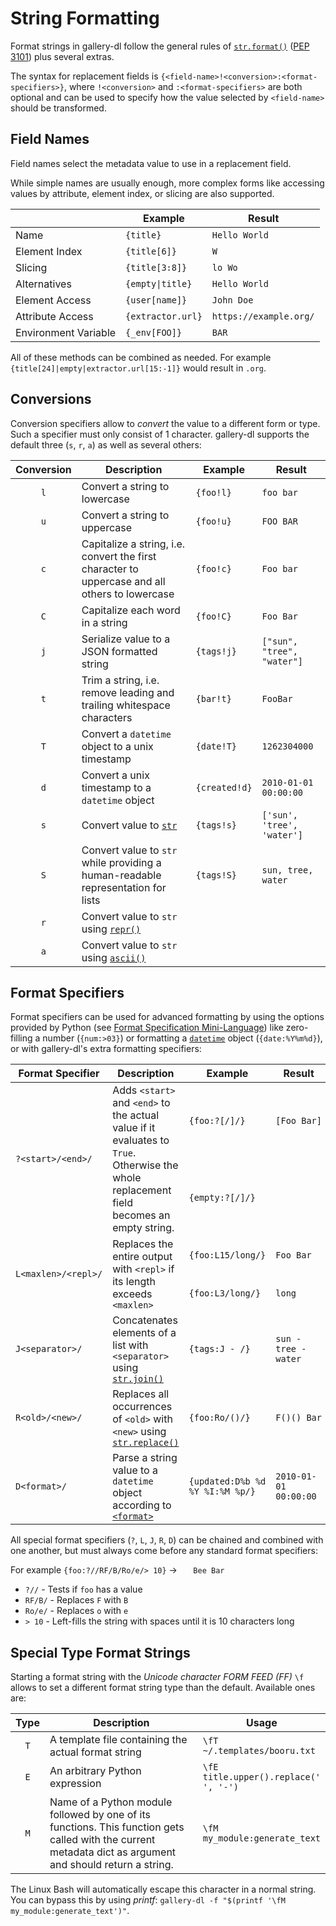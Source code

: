 # String Formatting

Format strings in gallery-dl follow the general rules of [`str.format()`](https://docs.python.org/3/library/string.html#format-string-syntax) ([PEP 3101](https://www.python.org/dev/peps/pep-3101/)) plus several extras.

The syntax for replacement fields is `{<field-name>!<conversion>:<format-specifiers>}`, where `!<conversion>` and `:<format-specifiers>` are both optional and can be used to specify how the value selected by `<field-name>` should be transformed.


## Field Names

Field names select the metadata value to use in a replacement field.

While simple names are usually enough, more complex forms like accessing values by attribute, element index, or slicing are also supported.

|                      | Example           | Result                 |
| -------------------- | ----------------- | ---------------------- |
| Name                 | `{title}`         | `Hello World`          |
| Element Index        | `{title[6]}`      | `W`                    |
| Slicing              | `{title[3:8]}`    | `lo Wo`                |
| Alternatives         | `{empty\|title}`  | `Hello World`          |
| Element Access       | `{user[name]}`    | `John Doe`             |
| Attribute Access     | `{extractor.url}` | `https://example.org/` |
| Environment Variable | `{_env[FOO]}`     | `BAR`                  |

All of these methods can be combined as needed.
For example `{title[24]|empty|extractor.url[15:-1]}` would result in `.org`.


## Conversions

Conversion specifiers allow to *convert* the value to a different form or type. Such a specifier must only consist of 1 character. gallery-dl supports the default three (`s`, `r`, `a`) as well as several others:

<table>
<thead>
<tr>
    <th>Conversion</th>
    <th>Description</th>
    <th>Example</th>
    <th>Result</th>
</tr>
</thead>
<tbody>
<tr>
    <td align="center"><code>l</code></td>
    <td>Convert a string to lowercase</td>
    <td><code>{foo!l}</code></td>
    <td><code>foo bar</code></td>
</tr>
<tr>
    <td align="center"><code>u</code></td>
    <td>Convert a string to uppercase</td>
    <td><code>{foo!u}</code></td>
    <td><code>FOO BAR</code></td>
</tr>
<tr>
    <td align="center"><code>c</code></td>
    <td>Capitalize a string, i.e. convert the first character to uppercase and all others to lowercase</td>
    <td><code>{foo!c}</code></td>
    <td><code>Foo bar</code></td>
</tr>
<tr>
    <td align="center"><code>C</code></td>
    <td>Capitalize each word in a string</td>
    <td><code>{foo!C}</code></td>
    <td><code>Foo Bar</code></td>
</tr>
<tr>
    <td align="center"><code>j</code></td>
    <td>Serialize value to a JSON formatted string</td>
    <td><code>{tags!j}</code></td>
    <td><code>["sun", "tree", "water"]</code></td>
</tr>
<tr>
    <td align="center"><code>t</code></td>
    <td>Trim a string, i.e. remove leading and trailing whitespace characters</td>
    <td><code>{bar!t}</code></td>
    <td><code>FooBar</code></td>
</tr>
<tr>
    <td align="center"><code>T</code></td>
    <td>Convert a <code>datetime</code> object to a unix timestamp</td>
    <td><code>{date!T}</code></td>
    <td><code>1262304000</code></td>
</tr>
<tr>
    <td align="center"><code>d</code></td>
    <td>Convert a unix timestamp to a <code>datetime</code> object</td>
    <td><code>{created!d}</code></td>
    <td><code>2010-01-01 00:00:00</code></td>
</tr>
<tr>
    <td align="center"><code>s</code></td>
    <td>Convert value to <a href="https://docs.python.org/3/library/stdtypes.html#text-sequence-type-str" rel="nofollow"><code>str</code></a></td>
    <td><code>{tags!s}</code></td>
    <td><code>['sun', 'tree', 'water']</code></td>
</tr>
<tr>
    <td align="center"><code>S</code></td>
    <td>Convert value to <code>str</code> while providing a human-readable representation for lists</td>
    <td><code>{tags!S}</code></td>
    <td><code>sun, tree, water</code></td>
</tr>
<tr>
    <td align="center"><code>r</code></td>
    <td>Convert value to <code>str</code> using <a href="https://docs.python.org/3/library/functions.html#repr" rel="nofollow"><code>repr()</code></a></td>
    <td></td>
    <td></td>
</tr>
<tr>
    <td align="center"><code>a</code></td>
    <td>Convert value to <code>str</code> using <a href="https://docs.python.org/3/library/functions.html#ascii" rel="nofollow"><code>ascii()</code></a></td>
    <td></td>
    <td></td>
</tr>
</tbody>
</table>


## Format Specifiers

Format specifiers can be used for advanced formatting by using the options provided by Python (see [Format Specification Mini-Language](https://docs.python.org/3/library/string.html#format-specification-mini-language)) like zero-filling a number (`{num:>03}`) or formatting a [`datetime`](https://docs.python.org/3/library/datetime.html#datetime.datetime) object (`{date:%Y%m%d}`), or with gallery-dl's extra formatting specifiers:

<table>
<thead>
<tr>
    <th>Format Specifier</th>
    <th>Description</th>
    <th>Example</th>
    <th>Result</th>
</tr>
</thead>
<tbody>
<tr>
    <td rowspan="2"><code>?&lt;start&gt;/&lt;end&gt;/</code></td>
    <td rowspan="2">Adds <code>&lt;start&gt;</code> and <code>&lt;end&gt;</code> to the actual value if it evaluates to <code>True</code>. Otherwise the whole replacement field becomes an empty string.</td>
    <td><code>{foo:?[/]/}</code></td>
    <td><code>[Foo&nbsp;Bar]</code></td>
</tr>
<tr>
    <td><code>{empty:?[/]/}</code></td>
    <td><code></code></td>
</tr>
<tr>
    <td rowspan="2"><code>L&lt;maxlen&gt;/&lt;repl&gt;/</code></td>
    <td rowspan="2">Replaces the entire output with <code>&lt;repl&gt;</code> if its length exceeds <code>&lt;maxlen&gt;</code></td>
    <td><code>{foo:L15/long/}</code></td>
    <td><code>Foo&nbsp;Bar</code></td>
</tr>
<tr>
    <td><code>{foo:L3/long/}</code></td>
    <td><code>long</code></td>
</tr>
<tr>
    <td><code>J&lt;separator&gt;/</code></td>
    <td>Concatenates elements of a list with <code>&lt;separator&gt;</code> using <a href="https://docs.python.org/3/library/stdtypes.html#str.join" rel="nofollow"><code>str.join()</code></a></td>
    <td><code>{tags:J - /}</code></td>
    <td><code>sun - tree - water</code></td>
</tr>
<tr>
    <td><code>R&lt;old&gt;/&lt;new&gt;/</code></td>
    <td>Replaces all occurrences of <code>&lt;old&gt;</code> with <code>&lt;new&gt;</code> using <a href="https://docs.python.org/3/library/stdtypes.html#str.replace" rel="nofollow"><code>str.replace()</code></a></td>
    <td><code>{foo:Ro/()/}</code></td>
    <td><code>F()()&nbsp;Bar</code></td>
</tr>
<tr>
    <td><code>D&lt;format&gt;/</code></td>
    <td>Parse a string value to a <code>datetime</code> object according to <a href="https://docs.python.org/3/library/datetime.html#strftime-and-strptime-format-codes"><code>&lt;format&gt;</code></a></td>
    <td><code>{updated:D%b %d %Y %I:%M %p/}</code></td>
    <td><code>2010-01-01 00:00:00</code></td>
</tr>
</tbody>
</table>

All special format specifiers (`?`, `L`, `J`, `R`, `D`) can be chained and combined with one another, but must always come before any standard format specifiers:

For example `{foo:?//RF/B/Ro/e/> 10}` -> `   Bee Bar`
- `?//` - Tests if `foo` has a value
- `RF/B/` - Replaces `F` with `B`
- `Ro/e/` - Replaces `o` with `e`
- `> 10` - Left-fills the string with spaces until it is 10 characters long


## Special Type Format Strings

Starting a format string with the _Unicode character FORM FEED (FF)_ `\f` allows to set a different format string type than the default. Available ones are:

<table>
<thead>
<tr>
    <th>Type</th>
    <th>Description</th>
    <th width="32%">Usage</th>
</tr>
</thead>
<tbody>
<tr>
    <td align="center"><code>T</code></td>
    <td>A template file containing the actual format string</td>
    <td><code>\fT ~/.templates/booru.txt</code></td>
</tr>
<tr>
    <td align="center"><code>E</code></td>
    <td>An arbitrary Python expression</td>
    <td><code>\fE title.upper().replace(' ', '-')</code></td>
</tr>
<tr>
    <td align="center"><code>M</code></td>
    <td> Name of a Python module followed by one of its functions.
     This function gets called with the current metadata dict as
     argument and should return a string.</td>
    <td><code>\fM my_module:generate_text</code></td>
</tr>
</tbody>
</table>

The Linux Bash will automatically escape this character in a normal string. You can bypass this by using _printf_:
`gallery-dl -f "$(printf '\fM my_module:generate_text')"`.